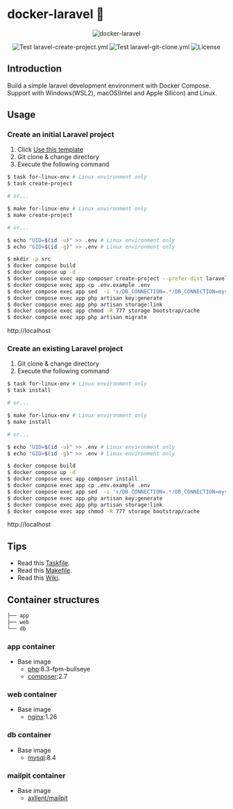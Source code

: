 # docker-laravel 🐳

<p align="center">
    <img src="https://user-images.githubusercontent.com/35098175/145682384-0f531ede-96e0-44c3-a35e-32494bd9af42.png" alt="docker-laravel">
</p>
<p align="center">
    <img src="https://github.com/ucan-lab/docker-laravel/actions/workflows/laravel-create-project.yaml/badge.svg" alt="Test laravel-create-project.yml">
    <img src="https://github.com/ucan-lab/docker-laravel/actions/workflows/laravel-git-clone.yaml/badge.svg" alt="Test laravel-git-clone.yml">
    <img src="https://img.shields.io/github/license/ucan-lab/docker-laravel" alt="License">
</p>

## Introduction

Build a simple laravel development environment with Docker Compose. Support with Windows(WSL2), macOS(Intel and Apple Silicon) and Linux.

## Usage

### Create an initial Laravel project

1. Click [Use this template](https://github.com/ucan-lab/docker-laravel/generate)
2. Git clone & change directory
3. Execute the following command

```bash
$ task for-linux-env # Linux environment only
$ task create-project

# or...

$ make for-linux-env # Linux environment only
$ make create-project

# or...

$ echo "UID=$(id -u)" >> .env # Linux environment only
$ echo "GID=$(id -g)" >> .env # Linux environment only

$ mkdir -p src
$ docker compose build
$ docker compose up -d
$ docker compose exec app composer create-project --prefer-dist laravel/laravel .
$ docker compose exec app cp .env.example .env
$ docker compose exec app sed  -i 's/DB_CONNECTION=.*/DB_CONNECTION=mysql/' .env
$ docker compose exec app php artisan key:generate
$ docker compose exec app php artisan storage:link
$ docker compose exec app chmod -R 777 storage bootstrap/cache
$ docker compose exec app php artisan migrate
```

http://localhost

### Create an existing Laravel project

1. Git clone & change directory
2. Execute the following command

```bash
$ task for-linux-env # Linux environment only
$ task install

# or...

$ make for-linux-env # Linux environment only
$ make install

# or...

$ echo "UID=$(id -u)" >> .env # Linux environment only
$ echo "GID=$(id -g)" >> .env # Linux environment only

$ docker compose build
$ docker compose up -d
$ docker compose exec app composer install
$ docker compose exec app cp .env.example .env
$ docker compose exec app sed  -i 's/DB_CONNECTION=.*/DB_CONNECTION=mysql/' .env
$ docker compose exec app php artisan key:generate
$ docker compose exec app php artisan storage:link
$ docker compose exec app chmod -R 777 storage bootstrap/cache
```

http://localhost

## Tips

- Read this [Taskfile](https://github.com/ucan-lab/docker-laravel/blob/main/Taskfile.yml).
- Read this [Makefile](https://github.com/ucan-lab/docker-laravel/blob/main/Makefile).
- Read this [Wiki](https://github.com/ucan-lab/docker-laravel/wiki).

## Container structures

```bash
├── app
├── web
└── db
```

### app container

- Base image
  - [php](https://hub.docker.com/_/php):8.3-fpm-bullseye
  - [composer](https://hub.docker.com/_/composer):2.7

### web container

- Base image
  - [nginx](https://hub.docker.com/_/nginx):1.26

### db container

- Base image
  - [mysql](https://hub.docker.com/_/mysql):8.4

### mailpit container

- Base image
  - [axllent/mailpit](https://hub.docker.com/r/axllent/mailpit)
